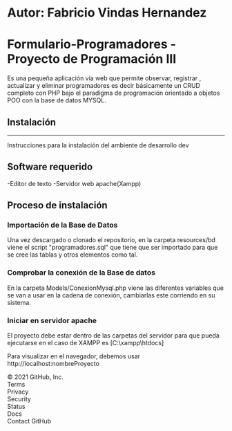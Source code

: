 # Autor: Fabricio Vindas Hernandez

# Formulario-Programadores - Proyecto de Programación III

Es una pequeña aplicación vía web que permite observar, registrar , actualizar 
y eliminar programadores es decir básicamente un CRUD completo con PHP bajo el paradigma
de programación orientado a objetos POO con la base de datos MYSQL.

## Instalación
<hr>
Instrucciones para la instalación del ambiente de desarrollo dev

## Software requerido
-Editor de texto
-Servidor web apache(Xampp)

## Proceso de instalación

### Importación de la Base de Datos
Una vez descargado o clonado el repositorio, en la carpeta resources/bd viene el 
script "programadores.sql" que tiene que ser importado para que se cree las tablas
y otros elementos como tal.

### Comprobar la conexión de la Base de datos
En la carpeta Models/ConexionMysql.php viene las diferentes variables que se van a
usar en la cadena de conexión, cambiarlas este corriendo en su sistema.

### Iniciar en servidor apache
El proyecto debe estar dentro de las carpetas del servidor 
para que pueda ejecutarse en el caso de XAMPP es
[C:\xampp\htdocs]


Para visualizar en el navegador, debemos usar  http://localhost:nombreProyecto


© 2021 GitHub, Inc.<br>
Terms<br>
Privacy<br>
Security<br>
Status<br>
Docs<br>
Contact GitHub
